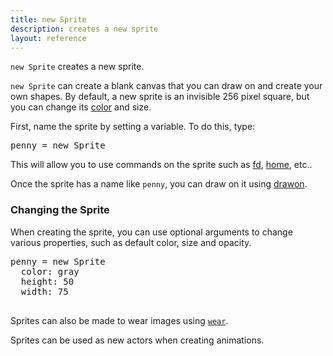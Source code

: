```yaml
---
title: new Sprite
description: creates a new sprite
layout: reference
---
```


`new Sprite` creates a new sprite.

`new Sprite` can create a blank canvas that you can draw on and create your own shapes. By default, a new sprite is an invisible 256 pixel square, but you can change its [color](colors.html) and size. 

First, name the sprite by setting a variable. To do this, type: 

<pre class="jumbo">
<span data-dfnup="any string">penny</span> = new Sprite
</pre>

This will allow you to use commands on the sprite such as [fd](fd.html), [home](home.html), etc.. 

Once the sprite has a name like `penny`, you can draw on it using [drawon](drawon.html).

<!--- drawon explanation -->

### Changing the Sprite

When creating the sprite, you can use optional arguments to change various properties, such as default color, size and opacity.

<pre class="jumbo">
penny = new Sprite
<span data-dfnright="size and color"
>  color: gray
  height: 50
  width: 75
</span>
</pre>

<script type="demo">
penny = null
setup ->
  remove penny
demo ->
  penny = new Sprite 
    color: gray
    height: 50
    width: 75
</script>

Sprites can also be made to wear images using [`wear`](wear.html). 

Sprites can be used as new actors when creating animations. 

